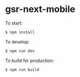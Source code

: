 # gsr-next-mobile

To start:

```bash
$ npm install
```

To develop:

```bash
$ npm run dev
```



To build for production:

```bash
$ npm run build
```